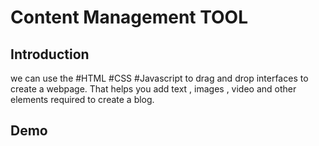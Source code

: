 # Content Management  TOOL
## Introduction
we can use the #HTML #CSS #Javascript to drag and drop interfaces to create a webpage.
That helps you add text , images , video and other elements required to create a blog.

## Demo


